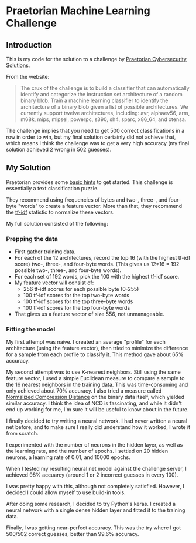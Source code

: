 # Praetorian Machine Learning Challenge

## Introduction

This is my code for the solution to a challenge by [Praetorian Cybersecurity Solutions](https://www.praetorian.com/challenges/machine-learning).

From the website:
> The crux of the challenge is to build a classifier that can automatically identify and categorize the instruction set architecture of a random binary blob. Train a machine learning classifier to identify the architecture of a binary blob given a list of possible architectures. We currently support twelve architectures, including: avr, alphaev56, arm, m68k, mips, mipsel, powerpc, s390, sh4, sparc, x86_64, and xtensa.

The challenge implies that you need to get 500 correct classifications in a row in order to win, but my final solution certainly did not achieve that, which means I think the challenge was to get a very high accuracy (my final solution achieved 2 wrong in 502 guesses).

## My Solution

Praetorian provides some [basic hints](https://p16.praetorian.com/blog/machine-learning-tutorial) to get started.  This challenge is essentially a text classification puzzle.

They recommend using frequencies of bytes and two-, three-, and four-byte "words" to create a feature vector.  More than that, they recommend the [tf-idf](https://en.wikipedia.org/wiki/Tf%E2%80%93idf) statistic to normalize these vectors.

My full solution consisted of the following:

### Prepping the data

- First gather training data.
- For each of the 12 architectures, record the top 16 (with the highest tf-idf score) two-, three-, and four-byte words.  (This gives us 12*16 = 192 possible two-, three-, and four-byte words).
- For each set of 192 words, pick the 100 with the highest tf-idf score.
- My feature vector will consist of:
  - 256 tf-idf scores for each possible byte (0-255)
  - 100 tf-idf scores for the top two-byte words
  - 100 tf-idf scores for the top three-byte words
  - 100 tf-idf scores for the top four-byte words
- That gives us a feature vector of size 556, not unmanageable.

### Fitting the model

My first attempt was naive.  I created an average "profile" for each architecture (using the feature vector), then tried to minimize the difference for a sample from each profile to classify it.  This method gave about 65% accuracy.

My second attempt was to use K-nearest neighbors.  Still using the same feature vector, I used a simple Euclidean measure to compare a sample to the 16 nearest neighbors in the training data.  This was time-consuming and only achieved about 70% accuracy.  I also tried a measure called [Normalized Compression Distance](https://en.wikipedia.org/wiki/Normalized_compression_distance) on the binary data itself, which yielded similar accuracy.  I think the idea of NCD is fascinating, and while it didn't end up working for me, I'm sure it will be useful to know about in the future.

I finally decided to try writing a neural network.  I had never written a neural net before, and to make sure I really did understand how it worked, I wrote it from scratch.

I experimented with the number of neurons in the hidden layer, as well as the learning rate, and the number of epochs.  I settled on 20 hidden neurons, a learning rate of 0.01, and 10000 epochs.

When I tested my resulting neural net model against the challenge server, I achieved 98% accuarcy (around 1 or 2 incorrect guesses in every 100).

I was pretty happy with this, although not completely satisfied.  However, I decided I could allow myself to use build-in tools.

After doing some research, I decided to try Python's keras.  I created a neural network with a single dense hidden layer and fitted it to the training data.

Finally, I was getting near-perfect accuracy.  This was the try where I got 500/502 correct guesses, better than 99.6% accuracy.
